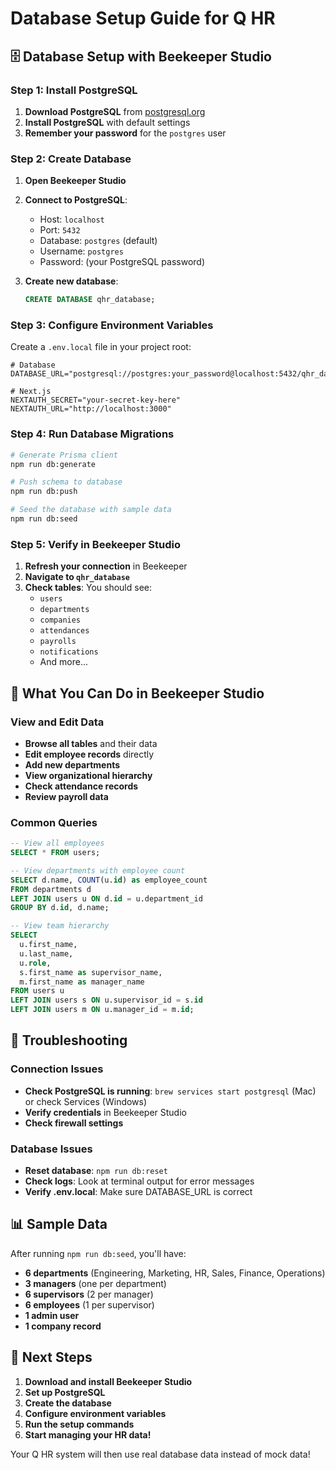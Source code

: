 # Database Setup Guide for Q HR

## 🗄️ Database Setup with Beekeeper Studio

### Step 1: Install PostgreSQL
1. **Download PostgreSQL** from [postgresql.org](https://www.postgresql.org/download/)
2. **Install PostgreSQL** with default settings
3. **Remember your password** for the `postgres` user

### Step 2: Create Database
1. **Open Beekeeper Studio**
2. **Connect to PostgreSQL**:
   - Host: `localhost`
   - Port: `5432`
   - Database: `postgres` (default)
   - Username: `postgres`
   - Password: (your PostgreSQL password)

3. **Create new database**:
   ```sql
   CREATE DATABASE qhr_database;
   ```

### Step 3: Configure Environment Variables
Create a `.env.local` file in your project root:

```env
# Database
DATABASE_URL="postgresql://postgres:your_password@localhost:5432/qhr_database"

# Next.js
NEXTAUTH_SECRET="your-secret-key-here"
NEXTAUTH_URL="http://localhost:3000"
```

### Step 4: Run Database Migrations
```bash
# Generate Prisma client
npm run db:generate

# Push schema to database
npm run db:push

# Seed the database with sample data
npm run db:seed
```

### Step 5: Verify in Beekeeper Studio
1. **Refresh your connection** in Beekeeper
2. **Navigate to `qhr_database`**
3. **Check tables**: You should see:
   - `users`
   - `departments`
   - `companies`
   - `attendances`
   - `payrolls`
   - `notifications`
   - And more...

## 🎯 What You Can Do in Beekeeper Studio

### View and Edit Data
- **Browse all tables** and their data
- **Edit employee records** directly
- **Add new departments**
- **View organizational hierarchy**
- **Check attendance records**
- **Review payroll data**

### Common Queries
```sql
-- View all employees
SELECT * FROM users;

-- View departments with employee count
SELECT d.name, COUNT(u.id) as employee_count 
FROM departments d 
LEFT JOIN users u ON d.id = u.department_id 
GROUP BY d.id, d.name;

-- View team hierarchy
SELECT 
  u.first_name, 
  u.last_name, 
  u.role,
  s.first_name as supervisor_name,
  m.first_name as manager_name
FROM users u
LEFT JOIN users s ON u.supervisor_id = s.id
LEFT JOIN users m ON u.manager_id = m.id;
```

## 🔧 Troubleshooting

### Connection Issues
- **Check PostgreSQL is running**: `brew services start postgresql` (Mac) or check Services (Windows)
- **Verify credentials** in Beekeeper Studio
- **Check firewall settings**

### Database Issues
- **Reset database**: `npm run db:reset`
- **Check logs**: Look at terminal output for error messages
- **Verify .env.local**: Make sure DATABASE_URL is correct

## 📊 Sample Data
After running `npm run db:seed`, you'll have:
- **6 departments** (Engineering, Marketing, HR, Sales, Finance, Operations)
- **3 managers** (one per department)
- **6 supervisors** (2 per manager)
- **6 employees** (1 per supervisor)
- **1 admin user**
- **1 company record**

## 🚀 Next Steps
1. **Download and install Beekeeper Studio**
2. **Set up PostgreSQL**
3. **Create the database**
4. **Configure environment variables**
5. **Run the setup commands**
6. **Start managing your HR data!**

Your Q HR system will then use real database data instead of mock data!
